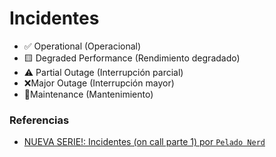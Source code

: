 # Incidentes

* ✅ Operational (Operacional)
* 🟨 Degraded Performance (Rendimiento degradado)
* ⚠️ Partial Outage (Interrupción parcial)
* ❌Major Outage (Interrupción mayor)
* 🔧Maintenance (Mantenimiento)

### Referencias

- [NUEVA SERIE!: Incidentes (on call parte 1) por `Pelado Nerd`](https://www.youtube.com/watch?v=zrU5DaczitQ)